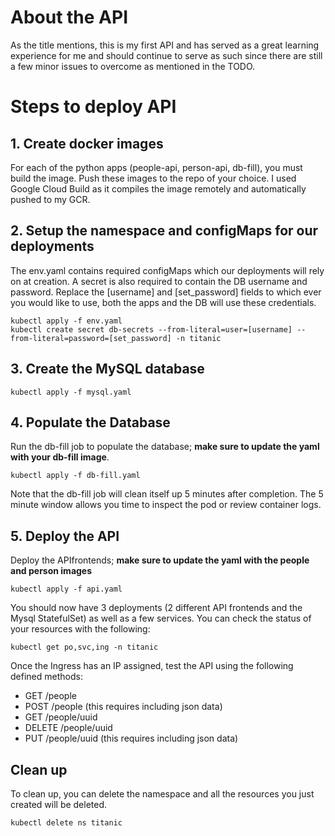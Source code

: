 # About the API

As the title mentions, this is my first API and has served as a great learning experience for me and should continue to serve as such since there are still a few minor issues to overcome as mentioned in the TODO. 

# Steps to deploy API

## 1. Create docker images 

For each of the python apps (people-api, person-api, db-fill), you must build the image. Push these images to the repo of your choice. I used Google Cloud Build as it compiles the image remotely and automatically pushed to my GCR.

## 2. Setup the namespace and configMaps for our deployments

The env.yaml contains required configMaps which our deployments will rely on at creation.
A secret is also required to contain the DB username and password. Replace the [username] and [set_password] fields to which ever you would like to use, both the apps and the DB will use these credentials.
  
    kubectl apply -f env.yaml
    kubectl create secret db-secrets --from-literal=user=[username] --from-literal=password=[set_password] -n titanic
    
## 3. Create the MySQL database
  
    kubectl apply -f mysql.yaml
    
## 4. Populate the Database

Run the db-fill job to populate the database; **make sure to update the yaml with your db-fill image**.

    kubectl apply -f db-fill.yaml

Note that the db-fill job will clean itself up 5 minutes after completion. The 5 minute window allows you time to inspect the pod or review container logs.

## 5. Deploy the API 

Deploy the APIfrontends; **make sure to update the yaml with the people and person images**

    kubectl apply -f api.yaml

You should now have 3 deployments (2 different API frontends and the Mysql StatefulSet) as well as a few services.
You can check the status of your resources with the following:

    kubectl get po,svc,ing -n titanic

Once the Ingress has an IP assigned, test the API using the following defined methods:

- GET /people
- POST /people (this requires including json data)
- GET /people/uuid
- DELETE /people/uuid
- PUT /people/uuid (this requires including json data)

## Clean up

To clean up, you can delete the namespace and all the resources you just created will be deleted.

    kubectl delete ns titanic
